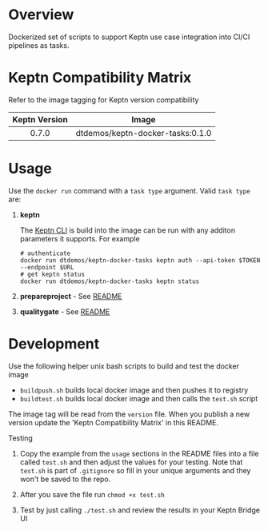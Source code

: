 # Overview

Dockerized set of scripts to support Keptn use case integration into CI/CI pipelines as tasks.

# Keptn Compatibility Matrix

Refer to the image tagging for Keptn version compatibility

| Keptn Version    | Image                                    |
|:----------------:|:----------------------------------------:|
|      0.7.0       | dtdemos/keptn-docker-tasks:0.1.0         |

# Usage

Use the `docker run` command with a `task type` argument. Valid `task type` are: 

1. **keptn**

    The [Keptn CLI](https://keptn.sh/docs/0.7.x/reference/cli/) is build into the image can be run with any additon parameters it supports.  For example
    ```
    # authenticate
    docker run dtdemos/keptn-docker-tasks keptn auth --api-token $TOKEN --endpoint $URL
    # get keptn status
    docker run dtdemos/keptn-docker-tasks keptn status
    ```

1. **prepareproject** - See [README](./PREPAREPROJECT.md)
1. **qualitygate** - See [README](./QUALITYGATE.md)

# Development

Use the following helper unix bash scripts to build and test the docker image

* `buildpush.sh` builds local docker image and then pushes it to registry
* `buildtest.sh` builds local docker image and then calls the `test.sh` script

The image tag will be read from the `version` file.  When you publish a new version update the 'Keptn Compatibility Matrix' in this README.

Testing

1. Copy the example from the `usage` sections in the README files into a file called `test.sh` and then adjust the values for your testing. Note that `test.sh` is part of `.gitignore` so fill in your unique arguments and they won't be saved to the repo.

1. After you save the file run `chmod +x test.sh`

1. Test by just calling `./test.sh` and review the results in your Keptn Bridge UI
